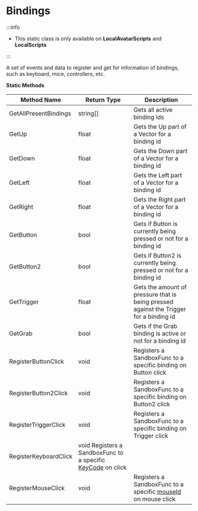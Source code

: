 # Bindings

:::info

+ This static class is only available on **LocalAvatarScripts** and **LocalScripts**

:::

A set of events and data to register and get for information of bindings, such as keyboard, mice, controllers, etc.

**Static Methods**

Method Name | Return Type | Description
--- | --- | ---
GetAllPresentBindings | string[] | Gets all active binding ids
GetUp | float | Gets the Up part of a Vector for a binding id
GetDown | float | Gets the Down part of a Vector for a binding id
GetLeft | float | Gets the Left part of a Vector for a binding id
GetRight | float | Gets the Right part of a Vector for a binding id
GetButton | bool | Gets if Button is currently being pressed or not for a binding id
GetButton2 | bool | Gets if Button2 is currently being pressed or not for a binding id
GetTrigger | float | Gets the amount of pressure that is being pressed against the Trigger for a binding id
GetGrab | bool | Gets if the Grab binding is active or not for a binding id
RegisterButtonClick | void | Registers a SandboxFunc to a specific binding on Button click
RegisterButton2Click | void | Registers a SandboxFunc to a specific binding on Button2 click
RegisterTriggerClick | void | Registers a SandboxFunc to a specific binding on Trigger click
RegisterKeyboardClick | void Registers a SandboxFunc to a specific [KeyCode](https://docs.unity3d.com/ScriptReference/KeyCode.html) on click
RegisterMouseClick | void | Registers a SandboxFunc to a specific [mouseId](https://docs.unity3d.com/ScriptReference/Input.GetMouseButtonDown.html) on mouse click
